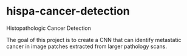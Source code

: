 # hispa-cancer-detection
Histopathologic Cancer Detection


The goal of this project is to create a CNN that can identify metastatic cancer in image patches extracted from larger pathology scans. 
